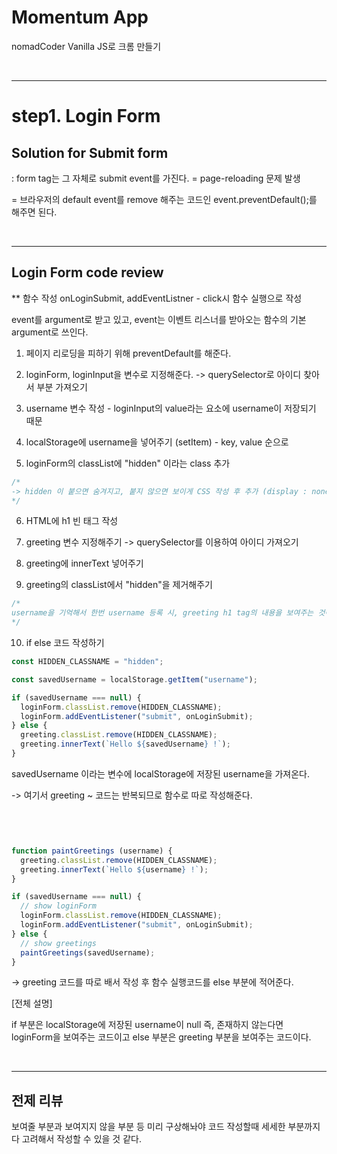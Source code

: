 # Momentum App

nomadCoder Vanilla JS로 크롬 만들기

<br>

---

# step1. Login Form

## Solution for Submit form

: form tag는 그 자체로 submit event를 가진다. = page-reloading 문제 발생

= 브라우저의 default event를 remove 해주는 코드인 event.preventDefault();를 해주면 된다.

<br>

---
## Login Form code review

** 함수 작성 onLoginSubmit, addEventListner - click시 함수 실행으로 작성

event를 argument로 받고 있고, event는 이벤트 리스너를 받아오는 함수의 기본 argument로 쓰인다.

1. 페이지 리로딩을 피하기 위해 preventDefault를 해준다.

2. loginForm, loginInput을 변수로 지정해준다.
-> querySelector로 아이디 찾아서 부분 가져오기

3. username 변수 작성 - loginInput의 value라는 요소에 username이 저장되기 때문

4. localStorage에 username을 넣어주기 (setItem) - key, value 순으로

5. loginForm의 classList에 "hidden" 이라는 class 추가

```js
/*
-> hidden 이 붙으면 숨겨지고, 붙지 않으면 보이게 CSS 작성 후 추가 (display : none)
*/ 

```

6. HTML에 h1 빈 태그 작성

7. greeting 변수 지정해주기
-> querySelector를 이용하여 아이디 가져오기

8. greeting에 innerText 넣어주기

9. greeting의 classList에서 "hidden"을 제거해주기 

```js
/*
username을 기억해서 한번 username 등록 시, greeting h1 tag의 내용을 보여주는 것이 목표 -> 나와야 함
*/
```

10. if else 코드 작성하기

```js
const HIDDEN_CLASSNAME = "hidden";

const savedUsername = localStorage.getItem("username");

if (savedUsername === null) {
  loginForm.classList.remove(HIDDEN_CLASSNAME);
  loginForm.addEventListener("submit", onLoginSubmit);
} else {
  greeting.classList.remove(HIDDEN_CLASSNAME);
  greeting.innerText(`Hello ${savedUsername} !`);
}
```
savedUsername 이라는 변수에 localStorage에 저장된 username을 가져온다.

-> 여기서 greeting ~ 코드는 반복되므로 함수로 따로 작성해준다.

<br>

```js


function paintGreetings (username) {
  greeting.classList.remove(HIDDEN_CLASSNAME);
  greeting.innerText(`Hello ${username} !`);
}

if (savedUsername === null) {
  // show loginForm
  loginForm.classList.remove(HIDDEN_CLASSNAME);
  loginForm.addEventListener("submit", onLoginSubmit);
} else {
  // show greetings
  paintGreetings(savedUsername);
}

```

-> greeting 코드를 따로 배서 작성 후 함수 실행코드를 else 부분에 적어준다.

[전체 설명] 

if 부분은 localStorage에 저장된 username이 null 즉, 존재하지 않는다면 loginForm을 보여주는 코드이고 else 부분은 greeting 부분을 보여주는 코드이다.

<br>

---

## 전제 리뷰

보여줄 부분과 보여지지 않을 부분 등 미리 구상해놔야 코드 작성할때 세세한 부분까지 다 고려해서 작성할 수 있을 것 같다.